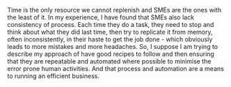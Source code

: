 Time is the only resource we cannot replenish and SMEs are the ones with the least of it. In my experience, I have found that SMEs also lack consistency of process. Each time they do a task, they need to stop and think about what they did last time, then try to replicate it from memory, often inconsistently, in their haste to get the job done - which obviously leads to more mistakes and more headaches. So, I suppose I am trying to describe my approach of have good recipes to follow and then ensuring that they are repeatable and automated where possible to minimise the error prone human activities. And that process and automation are a means to running an efficient business.